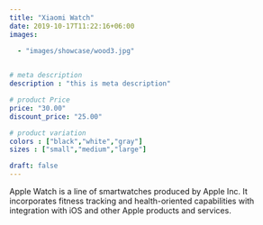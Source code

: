 ```yaml
---
title: "Xiaomi Watch"
date: 2019-10-17T11:22:16+06:00
images: 
 
  - "images/showcase/wood3.jpg"


# meta description
description : "this is meta description"

# product Price
price: "30.00"
discount_price: "25.00"

# product variation
colors : ["black","white","gray"]
sizes : ["small","medium","large"]

draft: false
---
```


Apple Watch is a line of smartwatches produced by Apple Inc. It incorporates fitness tracking and health-oriented capabilities with integration with iOS and other Apple products and services.
